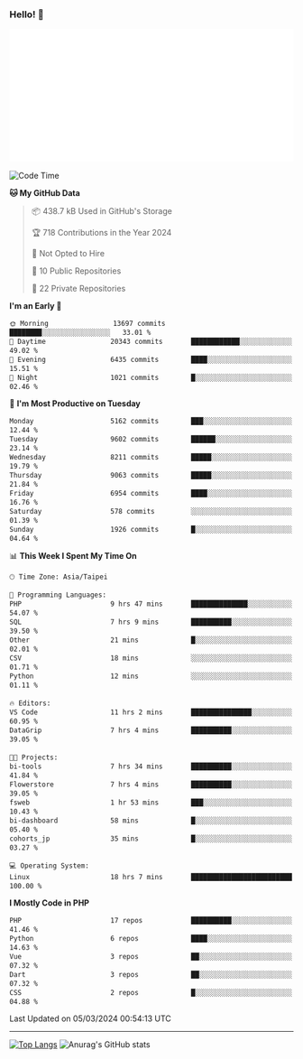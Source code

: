 ### Hello! 👋

![Metrics](/metrics.classic.svg)

<!--START_SECTION:waka-->
![Code Time](http://img.shields.io/badge/Code%20Time-1%2C222%20hrs%2050%20mins-blue)

**🐱 My GitHub Data** 

> 📦 438.7 kB Used in GitHub's Storage 
 > 
> 🏆 718 Contributions in the Year 2024
 > 
> 🚫 Not Opted to Hire
 > 
> 📜 10 Public Repositories 
 > 
> 🔑 22 Private Repositories 
 > 
**I'm an Early 🐤** 

```text
🌞 Morning                13697 commits       ████████░░░░░░░░░░░░░░░░░   33.01 % 
🌆 Daytime                20343 commits       ████████████░░░░░░░░░░░░░   49.02 % 
🌃 Evening                6435 commits        ████░░░░░░░░░░░░░░░░░░░░░   15.51 % 
🌙 Night                  1021 commits        █░░░░░░░░░░░░░░░░░░░░░░░░   02.46 % 
```
📅 **I'm Most Productive on Tuesday** 

```text
Monday                   5162 commits        ███░░░░░░░░░░░░░░░░░░░░░░   12.44 % 
Tuesday                  9602 commits        ██████░░░░░░░░░░░░░░░░░░░   23.14 % 
Wednesday                8211 commits        █████░░░░░░░░░░░░░░░░░░░░   19.79 % 
Thursday                 9063 commits        █████░░░░░░░░░░░░░░░░░░░░   21.84 % 
Friday                   6954 commits        ████░░░░░░░░░░░░░░░░░░░░░   16.76 % 
Saturday                 578 commits         ░░░░░░░░░░░░░░░░░░░░░░░░░   01.39 % 
Sunday                   1926 commits        █░░░░░░░░░░░░░░░░░░░░░░░░   04.64 % 
```


📊 **This Week I Spent My Time On** 

```text
🕑︎ Time Zone: Asia/Taipei

💬 Programming Languages: 
PHP                      9 hrs 47 mins       ██████████████░░░░░░░░░░░   54.07 % 
SQL                      7 hrs 9 mins        ██████████░░░░░░░░░░░░░░░   39.50 % 
Other                    21 mins             █░░░░░░░░░░░░░░░░░░░░░░░░   02.01 % 
CSV                      18 mins             ░░░░░░░░░░░░░░░░░░░░░░░░░   01.71 % 
Python                   12 mins             ░░░░░░░░░░░░░░░░░░░░░░░░░   01.11 % 

🔥 Editors: 
VS Code                  11 hrs 2 mins       ███████████████░░░░░░░░░░   60.95 % 
DataGrip                 7 hrs 4 mins        ██████████░░░░░░░░░░░░░░░   39.05 % 

🐱‍💻 Projects: 
bi-tools                 7 hrs 34 mins       ██████████░░░░░░░░░░░░░░░   41.84 % 
Flowerstore              7 hrs 4 mins        ██████████░░░░░░░░░░░░░░░   39.05 % 
fsweb                    1 hr 53 mins        ███░░░░░░░░░░░░░░░░░░░░░░   10.43 % 
bi-dashboard             58 mins             █░░░░░░░░░░░░░░░░░░░░░░░░   05.40 % 
cohorts_jp               35 mins             █░░░░░░░░░░░░░░░░░░░░░░░░   03.27 % 

💻 Operating System: 
Linux                    18 hrs 7 mins       █████████████████████████   100.00 % 
```

**I Mostly Code in PHP** 

```text
PHP                      17 repos            ██████████░░░░░░░░░░░░░░░   41.46 % 
Python                   6 repos             ████░░░░░░░░░░░░░░░░░░░░░   14.63 % 
Vue                      3 repos             ██░░░░░░░░░░░░░░░░░░░░░░░   07.32 % 
Dart                     3 repos             ██░░░░░░░░░░░░░░░░░░░░░░░   07.32 % 
CSS                      2 repos             █░░░░░░░░░░░░░░░░░░░░░░░░   04.88 % 
```




 Last Updated on 05/03/2024 00:54:13 UTC
<!--END_SECTION:waka-->

<hr>

<span style="display:inline-block">[![Top Langs](https://github-readme-stats.vercel.app/api/top-langs/?username=maureendadap&layout=compact&theme=transparent)](https://github.com/anuraghazra/github-readme-stats)</span>
<span style="display:inline-block">![Anurag's GitHub stats](https://github-readme-stats.vercel.app/api?username=maureendadap&show_icons=true&theme=transparent&count_private=true)</span>

<!--
**MaureenDadap/maureendadap** is a ✨ _special_ ✨ repository because its `README.md` (this file) appears on your GitHub profile.

Here are some ideas to get you started:

- 🔭 I’m currently working on ...
- 🌱 I’m currently learning ...
- 👯 I’m looking to collaborate on ...
- 🤔 I’m looking for help with ...
- 💬 Ask me about ...
- 📫 How to reach me: ...
- 😄 Pronouns: ...
- ⚡ Fun fact: ...
-->

